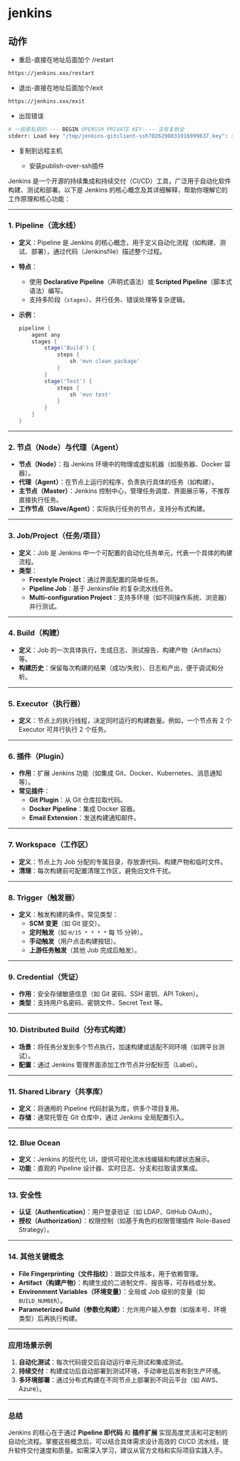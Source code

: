 
<!-- toc --> 
# jenkins

## 动作

* 重启-直接在地址后面加个 /restart

```bash
https://jenkins.xxx/restart
```

* 退出-直接在地址后面加个/exit

```bash
https://jenkins.xxx/exit
```

* 出现错误

```bash
# 一般是私钥的-----BEGIN OPENSSH PRIVATE KEY-----没有复制全
stderr: Load key "/tmp/jenkins-gitclient-ssh7026290831916999837.key": invalid format 
```

* 复制到远程主机

  * 安装publish-over-ssh插件

Jenkins 是一个开源的持续集成和持续交付（CI/CD）工具，广泛用于自动化软件构建、测试和部署。以下是 Jenkins 的核心概念及其详细解释，帮助你理解它的工作原理和核心功能：

---

### 1. **Pipeline（流水线）**

* **定义**：Pipeline 是 Jenkins 的核心概念，用于定义自动化流程（如构建、测试、部署），通过代码（Jenkinsfile）描述整个过程。
* **特点**：
  * 使用 **Declarative Pipeline**（声明式语法）或 **Scripted Pipeline**（脚本式语法）编写。
  * 支持多阶段（`stages`）、并行任务、错误处理等复杂逻辑。
* **示例**：

     ```groovy
     pipeline {
         agent any
         stages {
             stage('Build') {
                 steps {
                     sh 'mvn clean package'
                 }
             }
             stage('Test') {
                 steps {
                     sh 'mvn test'
                 }
             }
         }
     }
     ```

---

### 2. **节点（Node）与代理（Agent）**

* **节点（Node）**：指 Jenkins 环境中的物理或虚拟机器（如服务器、Docker 容器）。
* **代理（Agent）**：在节点上运行的程序，负责执行具体的任务（如构建）。
* **主节点（Master）**：Jenkins 控制中心，管理任务调度、界面展示等，不推荐直接执行任务。
* **工作节点（Slave/Agent）**：实际执行任务的节点，支持分布式构建。

---

### 3. **Job/Project（任务/项目）**

* **定义**：Job 是 Jenkins 中一个可配置的自动化任务单元，代表一个具体的构建流程。
* **类型**：
  * **Freestyle Project**：通过界面配置的简单任务。
  * **Pipeline Job**：基于 Jenkinsfile 的复杂流水线任务。
  * **Multi-configuration Project**：支持多环境（如不同操作系统、浏览器）并行测试。

---

### 4. **Build（构建）**

* **定义**：Job 的一次具体执行，生成日志、测试报告、构建产物（Artifacts）等。
* **构建历史**：保留每次构建的结果（成功/失败）、日志和产出，便于调试和分析。

---

### 5. **Executor（执行器）**

* **定义**：节点上的执行线程，决定同时运行的构建数量。例如，一个节点有 2 个 Executor 可并行执行 2 个任务。

---

### 6. **插件（Plugin）**

* **作用**：扩展 Jenkins 功能（如集成 Git、Docker、Kubernetes、消息通知等）。
* **常见插件**：
  * **Git Plugin**：从 Git 仓库拉取代码。
  * **Docker Pipeline**：集成 Docker 容器。
  * **Email Extension**：发送构建通知邮件。

---

### 7. **Workspace（工作区）**

* **定义**：节点上为 Job 分配的专属目录，存放源代码、构建产物和临时文件。
* **清理**：每次构建前可配置清理工作区，避免旧文件干扰。

---

### 8. **Trigger（触发器）**

* **定义**：触发构建的条件，常见类型：
  * **SCM 变更**（如 Git 提交）。
  * **定时触发**（如 `H/15 * * * *` 每 15 分钟）。
  * **手动触发**（用户点击构建按钮）。
  * **上游任务触发**（其他 Job 完成后触发）。

---

### 9. **Credential（凭证）**

* **作用**：安全存储敏感信息（如 Git 密码、SSH 密钥、API Token）。
* **类型**：支持用户名密码、密钥文件、Secret Text 等。

---

### 10. **Distributed Build（分布式构建）**

* **场景**：将任务分发到多个节点执行，加速构建或适配不同环境（如跨平台测试）。
* **配置**：通过 Jenkins 管理界面添加工作节点并分配标签（Label）。

---

### 11. **Shared Library（共享库）**

* **定义**：将通用的 Pipeline 代码封装为库，供多个项目复用。
* **存储**：通常托管在 Git 仓库中，通过 Jenkins 全局配置引入。

---

### 12. **Blue Ocean**

* **定义**：Jenkins 的现代化 UI，提供可视化流水线编辑和构建状态展示。
* **功能**：直观的 Pipeline 设计器、实时日志、分支和拉取请求集成。

---

### 13. **安全性**

* **认证（Authentication）**：用户登录验证（如 LDAP、GitHub OAuth）。
* **授权（Authorization）**：权限控制（如基于角色的权限管理插件 Role-Based Strategy）。

---

### 14. **其他关键概念**

* **File Fingerprinting（文件指纹）**：跟踪文件版本，用于依赖管理。
* **Artifact（构建产物）**：构建生成的二进制文件、报告等，可存档或分发。
* **Environment Variables（环境变量）**：全局或 Job 级别的变量（如 `BUILD_NUMBER`）。
* **Parameterized Build（参数化构建）**：允许用户输入参数（如版本号、环境类型）后再执行构建。

---

### 应用场景示例

1. **自动化测试**：每次代码提交后自动运行单元测试和集成测试。
2. **持续交付**：构建成功后自动部署到测试环境，手动审批后发布到生产环境。
3. **多环境部署**：通过分布式构建在不同节点上部署到不同云平台（如 AWS、Azure）。

---

### 总结

Jenkins 的核心在于通过 **Pipeline 即代码** 和 **插件扩展** 实现高度灵活和可定制的自动化流程。掌握这些概念后，可以结合具体需求设计高效的 CI/CD 流水线，提升软件交付速度和质量。如需深入学习，建议从官方文档和实际项目实践入手。
